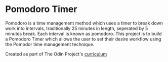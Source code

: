 # Pomodoro Timer

Pomodoro is a time management method which uses a timer to break down work into intervals, traditionally 25 minutes in length, seperated by 5 minutes break. Each interval is known as pomodoro. This project is to build a Pomodoro Timer which allows the user to set their desire workflow using the Pomodor time management technique.

Created as part of The Odin Project's [curriculum](https://www.theodinproject.com/courses/web-development-101/lessons/pairing-project)